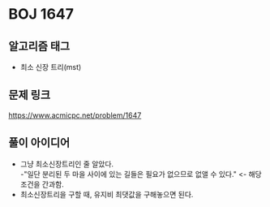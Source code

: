 # BOJ 1647

## 알고리즘 태그
- 최소 신장 트리(mst)  

## 문제 링크
https://www.acmicpc.net/problem/1647


## 풀이 아이디어  
- 그냥 최소신장트리인 줄 알았다.  
-"일단 분리된 두 마을 사이에 있는 길들은 필요가 없으므로 없앨 수 있다."  <- 해당 조건을 간과함.   
- 최소신장트리을 구할 때, 유지비 최댓값을 구해놓으면 된다.  






